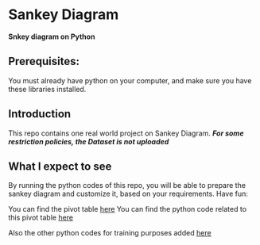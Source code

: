 # Sankey Diagram

**Snkey diagram on Python**

## Prerequisites:
You must already have python on your computer, and make sure you have these libraries installed.

## Introduction

This repo contains one real world project on Sankey Diagram. 
***For some restriction policies, the Dataset is not uploaded***

## What I expect to see

By running the python codes of this repo, you will be able to prepare the sankey diagram and customize it, based on your requirements. Have fun:

You can find the pivot table [here]()
You can find the python code related to this pivot table [here](https://github.com/MehdiMahmoodi/Snakey-Diagram/blob/master/Sankey_SharedKeys.ipynb)

Also the other python codes for training purposes added [here](https://github.com/MehdiMahmoodi/Snakey-Diagram/blob/master/Sankey_SharedKeys.ipynb)
